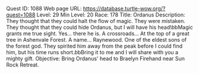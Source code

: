 Quest ID: 1088
Web page URL: https://database.turtle-wow.org/?quest=1088
Level: 29
Min Level: 20
Race: 178
Title: Ordanus
Description: They thought that they could halt the flow of magic. They were mistaken. They thought that they could hide Ordanus, but I will have his head!$b$bMagic grants me true sight. Yes... there he is. A crossroads... At the top of a great tree in Ashenvale Forest. A name... Raynewood. One of the eldest sons of the forest god. They spirited him away from the peak before I could find him, but his time runs short.$b$bBring it to me and I will share with you a mighty gift.
Objective: Bring Ordanus' head to Braelyn Firehand near Sun Rock Retreat.

